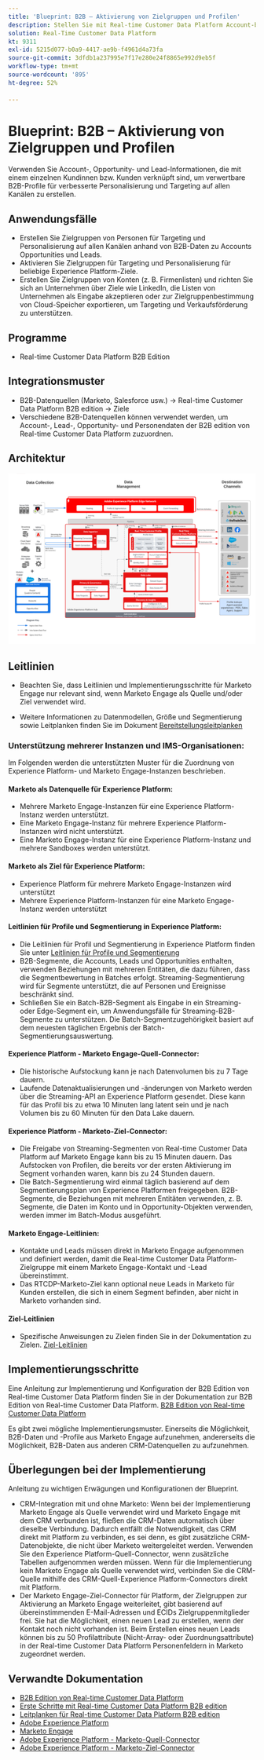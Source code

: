 ```yaml
---
title: 'Blueprint: B2B – Aktivierung von Zielgruppen und Profilen'
description: Stellen Sie mit Real-time Customer Data Platform Account-basierte Zielgruppen und profilorientierte Kundenerlebnisse bereit.
solution: Real-Time Customer Data Platform
kt: 9311
exl-id: 5215d077-b0a9-4417-ae9b-f4961d4a73fa
source-git-commit: 3dfdb1a237995e7f17e280e24f8865e992d9eb5f
workflow-type: tm+mt
source-wordcount: '895'
ht-degree: 52%

---
```


# Blueprint: B2B – Aktivierung von Zielgruppen und Profilen

Verwenden Sie Account-, Opportunity- und Lead-Informationen, die mit einem einzelnen Kundinnen bzw. Kunden verknüpft sind, um verwertbare B2B-Profile für verbesserte Personalisierung und Targeting auf allen Kanälen zu erstellen.

## Anwendungsfälle

* Erstellen Sie Zielgruppen von Personen für Targeting und Personalisierung auf allen Kanälen anhand von B2B-Daten zu Accounts Opportunities und Leads.
* Aktivieren Sie Zielgruppen für Targeting und Personalisierung für beliebige Experience Platform-Ziele.
* Erstellen Sie Zielgruppen von Konten (z. B. Firmenlisten) und richten Sie sich an Unternehmen über Ziele wie LinkedIn, die Listen von Unternehmen als Eingabe akzeptieren oder zur Zielgruppenbestimmung von Cloud-Speicher exportieren, um Targeting und Verkaufsförderung zu unterstützen.

## Programme

* Real-time Customer Data Platform B2B Edition

## Integrationsmuster

* B2B-Datenquellen (Marketo, Salesforce usw.) -> Real-time Customer Data Platform B2B edition -> Ziele
* Verschiedene B2B-Datenquellen können verwendet werden, um Account-, Lead-, Opportunity- und Personendaten der B2B edition von Real-time Customer Data Platform zuzuordnen.

## Architektur

![Referenzarchitektur für den B2B-Aktivierungs-Blueprint](assets/b2b-activation.png)

## Leitlinien

* Beachten Sie, dass Leitlinien und Implementierungsschritte für Marketo Engage nur relevant sind, wenn Marketo Engage als Quelle und/oder Ziel verwendet wird.

* Weitere Informationen zu Datenmodellen, Größe und Segmentierung sowie Leitplanken finden Sie im Dokument [Bereitstellungsleitplanken](../experience-platform/deployment/guardrails.md)


### Unterstützung mehrerer Instanzen und IMS-Organisationen:

Im Folgenden werden die unterstützten Muster für die Zuordnung von Experience Platform- und Marketo Engage-Instanzen beschrieben.

#### Marketo als Datenquelle für Experience Platform:

* Mehrere Marketo Engage-Instanzen für eine Experience Platform-Instanz werden unterstützt.
* Eine Marketo Engage-Instanz für mehrere Experience Platform-Instanzen wird nicht unterstützt.
* Eine Marketo Engage-Instanz für eine Experience Platform-Instanz und mehrere Sandboxes werden unterstützt.

#### Marketo als Ziel für Experience Platform:

* Experience Platform für mehrere Marketo Engage-Instanzen wird unterstützt
* Mehrere Experience Platform-Instanzen für eine Marketo Engage-Instanz werden unterstützt

#### Leitlinien für Profile und Segmentierung in Experience Platform:

* Die Leitlinien für Profil und Segmentierung in Experience Platform finden Sie unter [Leitlinien für Profile und Segmentierung](https://experienceleague.adobe.com/docs/experience-platform/profile/guardrails.html?lang=de)
* B2B-Segmente, die Accounts, Leads und Opportunities enthalten, verwenden Beziehungen mit mehreren Entitäten, die dazu führen, dass die Segmentbewertung in Batches erfolgt. Streaming-Segmentierung wird für Segmente unterstützt, die auf Personen und Ereignisse beschränkt sind.
* Schließen Sie ein Batch-B2B-Segment als Eingabe in ein Streaming- oder Edge-Segment ein, um Anwendungsfälle für Streaming-B2B-Segmente zu unterstützen. Die Batch-Segmentzugehörigkeit basiert auf dem neuesten täglichen Ergebnis der Batch-Segmentierungsauswertung.

#### Experience Platform - Marketo Engage-Quell-Connector:

* Die historische Aufstockung kann je nach Datenvolumen bis zu 7 Tage dauern.
* Laufende Datenaktualisierungen und -änderungen von Marketo werden über die Streaming-API an Experience Platform gesendet. Diese kann für das Profil bis zu etwa 10 Minuten lang latent sein und je nach Volumen bis zu 60 Minuten für den Data Lake dauern.

#### Experience Platform - Marketo-Ziel-Connector:

* Die Freigabe von Streaming-Segmenten von Real-time Customer Data Platform auf Marketo Engage kann bis zu 15 Minuten dauern. Das Aufstocken von Profilen, die bereits vor der ersten Aktivierung im Segment vorhanden waren, kann bis zu 24 Stunden dauern.
* Die Batch-Segmentierung wird einmal täglich basierend auf dem Segmentierungsplan von Experience Platformen freigegeben. B2B-Segmente, die Beziehungen mit mehreren Entitäten verwenden, z. B. Segmente, die Daten im Konto und in Opportunity-Objekten verwenden, werden immer im Batch-Modus ausgeführt.

#### Marketo Engage-Leitlinien:

* Kontakte und Leads müssen direkt in Marketo Engage aufgenommen und definiert werden, damit die Real-time Customer Data Platform-Zielgruppe mit einem Marketo Engage-Kontakt und -Lead übereinstimmt.
* Das RTCDP-Marketo-Ziel kann optional neue Leads in Marketo für Kunden erstellen, die sich in einem Segment befinden, aber nicht in Marketo vorhanden sind.

#### Ziel-Leitlinien

* Spezifische Anweisungen zu Zielen finden Sie in der Dokumentation zu Zielen. [Ziel-Leitlinien](https://experienceleague.adobe.com/docs/experience-platform/destinations/guardrails.html?lang=de)


## Implementierungsschritte

Eine Anleitung zur Implementierung und Konfiguration der B2B Edition von Real-time Customer Data Platform finden Sie in der Dokumentation zur B2B Edition von Real-time Customer Data Platform. [B2B Edition von Real-time Customer Data Platform](https://experienceleague.adobe.com/docs/experience-platform/rtcdp/b2b-overview.html?lang=de)

Es gibt zwei mögliche Implementierungsmuster. Einerseits die Möglichkeit, B2B-Daten und -Profile aus Marketo Engage aufzunehmen, andererseits die Möglichkeit, B2B-Daten aus anderen CRM-Datenquellen zu aufzunehmen.

## Überlegungen bei der Implementierung

Anleitung zu wichtigen Erwägungen und Konfigurationen der Blueprint.

* CRM-Integration mit und ohne Marketo:
Wenn bei der Implementierung Marketo Engage als Quelle verwendet wird und Marketo Engage mit dem CRM verbunden ist, fließen die CRM-Daten automatisch über dieselbe Verbindung. Dadurch entfällt die Notwendigkeit, das CRM direkt mit Platform zu verbinden, es sei denn, es gibt zusätzliche CRM-Datenobjekte, die nicht über Marketo weitergeleitet werden. Verwenden Sie den Experience Platform-Quell-Connector, wenn zusätzliche Tabellen aufgenommen werden müssen. Wenn für die Implementierung kein Marketo Engage als Quelle verwendet wird, verbinden Sie die CRM-Quelle mithilfe des CRM-Quell-Experience Platform-Connectors direkt mit Platform.
* Der Marketo Engage-Ziel-Connector für Platform, der Zielgruppen zur Aktivierung an Marketo Engage weiterleitet, gibt basierend auf übereinstimmenden E-Mail-Adressen und ECIDs Zielgruppenmitglieder frei. Sie hat die Möglichkeit, einen neuen Lead zu erstellen, wenn der Kontakt noch nicht vorhanden ist. Beim Erstellen eines neuen Leads können bis zu 50 Profilattribute (Nicht-Array- oder Zuordnungsattribute) in der Real-time Customer Data Platform Personenfeldern in Marketo zugeordnet werden.

## Verwandte Dokumentation

* [B2B Edition von Real-time Customer Data Platform](https://experienceleague.adobe.com/docs/experience-platform/rtcdp/b2b-overview.html?lang=de)
* [Erste Schritte mit Real-time Customer Data Platform B2B edition](https://experienceleague.adobe.com/de/docs/experience-platform/rtcdp/intro/rtcdpb2b-intro/b2b-tutorial)
* [Leitplanken für Real-time Customer Data Platform B2B edition](https://experienceleague.adobe.com/de/docs/experience-platform/rtcdp/intro/rtcdpb2b-intro/b2b-guardrails)
* [Adobe Experience Platform](https://experienceleague.adobe.com/docs/experience-platform.html?lang=de)
* [Marketo Engage](https://experienceleague.adobe.com/docs/marketo/using/home.html?lang=de)
* [Adobe Experience Platform - Marketo-Quell-Connector](https://experienceleague.adobe.com/docs/experience-platform/sources/connectors/adobe-applications/marketo/marketo.html?lang=de)
* [Adobe Experience Platform - Marketo-Ziel-Connector](https://experienceleague.adobe.com/docs/marketo/using/product-docs/core-marketo-concepts/smart-lists-and-static-lists/static-lists/push-an-adobe-experience-cloud-segment-to-a-marketo-static-list.html?lang=de)
